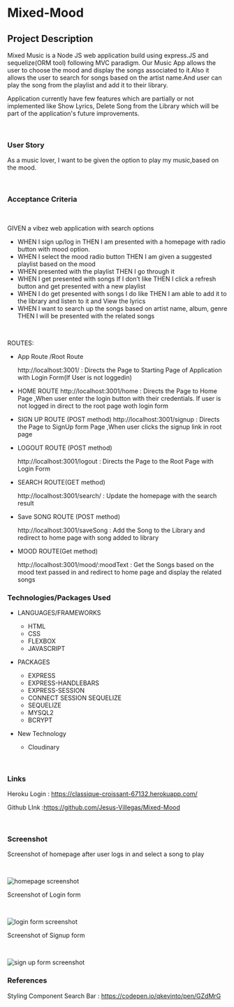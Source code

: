 # Mixed-Mood

## Project Description

Mixed Music is a Node JS web application build using express.JS and sequelize(ORM tool) following MVC paradigm.
Our Music App allows the user to choose the mood and display the songs associated to it.Also it allows the user to 
search for songs based on the artist name.And user can play the song from the playlist and add it to their library.

Application currently have few features which are partially or not implemented like Show Lyrics,
Delete Song from the Library which will be part of the application's future improvements.

<br>

### User Story

As a music lover, I want to be given the option to play my music,based on the mood.

<br>


### Acceptance Criteria

<br>

GIVEN a vibez web application with search options
*   WHEN I sign up/log in THEN I am presented with a homepage with radio button with mood option.
*   WHEN I select the mood radio button THEN I am given a suggested playlist based on the mood
*   WHEN presented with the playlist  THEN I go through it
*   WHEN I get presented with songs If I don’t like THEN I click a refresh button and get presented with a new playlist 
*   WHEN I do get presented with songs I do like THEN I am able to add it to the library and listen to it and View the lyrics
*   WHEN I want to search up the songs based on artist name, album, genre THEN I will be presented with the related songs 

<br>


ROUTES:

* App Route /Root Route

    http://localhost:3001/         :  Directs the Page to Starting Page of Application with Login Form(If User is not loggedin)

* HOME ROUTE 
    http://localhost:3001/home     :  Directs the Page to Home Page ,When user enter the login button with their credentials.
                                  If user is not logged in direct to the root page woth login form

* SIGN UP ROUTE (POST method)
    http://localhost:3001/signup   :  Directs the Page to SignUp form Page ,When user clicks the signup link in root page
                                

* LOGOUT ROUTE (POST method)

    http://localhost:3001/logout    : Directs the Page to the Root Page with Login Form

* SEARCH ROUTE(GET method)

    http://localhost:3001/search/<searchtext> : Update the homepage with the search result


* Save SONG ROUTE (POST method)

    http://localhost:3001/saveSong : Add the Song to the Library and redirect to home page with song added to library

* MOOD ROUTE(Get method) 

    http://localhost:3001/mood/:moodText : Get the Songs based on the mood text passed in and redirect to home page and 
    display the related songs 


### Technologies/Packages Used

* LANGUAGES/FRAMEWORKS

    * HTML
    * CSS
    * FLEXBOX
    * JAVASCRIPT

* PACKAGES

    * EXPRESS
    * EXPRESS-HANDLEBARS
    * EXPRESS-SESSION
    * CONNECT SESSION SEQUELIZE
    * SEQUELIZE
    * MYSQL2
    * BCRYPT

* New Technology
    * Cloudinary    


<br>

### Links

Heroku Login : https://classique-croissant-67132.herokuapp.com/

Github LInk :https://github.com/Jesus-Villegas/Mixed-Mood

<br>

### Screenshot

Screenshot of homepage after user logs in and select a song to play

<br>


![homepage  screenshot](./public/images/homepage_screenshot.png)

Screenshot of Login form

<br>


![login form screenshot](./public/images/login-form-updated.png)

Screenshot of Signup form


<br>

![sign up form screenshot](./public/images/signup-form.png)



### References

Styling Component Search Bar : https://codepen.io/qkevinto/pen/GZdMrG


